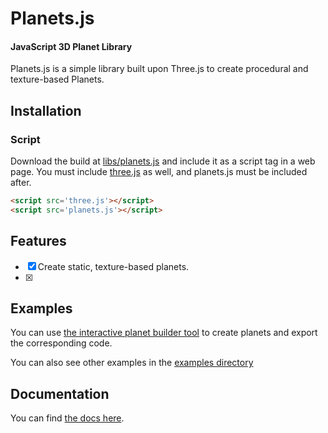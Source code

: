 # Planets.js


#### JavaScript 3D Planet Library ###

Planets.js is a simple library built upon Three.js to create procedural and texture-based Planets.

## Installation


### Script

Download the build at [libs/planets.js](libs/planets.js) and include it as a script tag in a web page. You must include [three.js](https://threejs.org/) as well, and planets.js must be included after.

```html
<script src='three.js'></script>
<script src='planets.js'></script>
```

## Features
- [x] Create static, texture-based planets.
- [x] 

## Examples

You can use [the interactive planet builder tool](builder.html) to create planets and export the corresponding code.

You can also see other examples in the [examples directory](examples/)

## Documentation

You can find [the docs here](ttps://github.com/IDEO-coLAB/Planets.js).